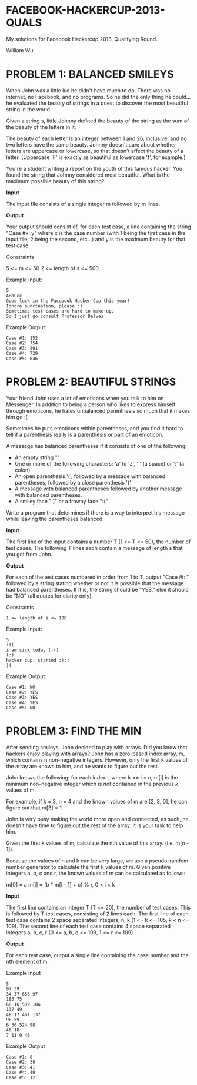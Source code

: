FACEBOOK-HACKERCUP-2013-QUALS
=============================

My solutions for Facebook Hackercup 2013, Qualifying Round.

William Wu



PROBLEM 1: BALANCED SMILEYS
=============================

When John was a little kid he didn't have much to do. There was no internet, no Facebook, and no programs. So he did the only thing he could... he evaluated the beauty of strings in a quest to discover the most beautiful string in the world.

Given a string s, little Johnny defined the beauty of the string as the sum of the beauty of the letters in it.

The beauty of each letter is an integer between 1 and 26, inclusive, and no two letters have the same beauty. Johnny doesn't care about whether letters are uppercase or lowercase, so that doesn't affect the beauty of a letter. (Uppercase 'F' is exactly as beautiful as lowercase 'f', for example.)

You're a student writing a report on the youth of this famous hacker. You found the string that Johnny considered most beautiful. What is the maximum possible beauty of this string?

**Input**

The input file consists of a single integer m followed by m lines.

**Output**

Your output should consist of, for each test case, a line containing the string "Case #x: y" where x is the case number (with 1 being the first case in the input file, 2 being the second, etc...) and y is the maximum beauty for that test case.

Constraints

5 <= m <= 50
2 <= length of s <= 500


Example Input:

	5
	ABbCcc
	Good luck in the Facebook Hacker Cup this year!
	Ignore punctuation, please :)
	Sometimes test cases are hard to make up.
	So I just go consult Professor Dalves


Example Output:

	Case #1: 152
	Case #2: 754
	Case #3: 491
	Case #4: 729
	Case #5: 646



PROBLEM 2: BEAUTIFUL STRINGS
=============================

Your friend John uses a lot of emoticons when you talk to him on Messenger. In addition to being a person who likes to express himself through emoticons, he hates unbalanced parenthesis so much that it makes him go :(
 
Sometimes he puts emoticons within parentheses, and you find it hard to tell if a parenthesis really is a parenthesis or part of an emoticon.
 
A message has balanced parentheses if it consists of one of the following:
- An empty string ""
- One or more of the following characters: 'a' to 'z', ' ' (a space) or ':' (a colon)
- An open parenthesis '(', followed by a message with balanced parentheses, followed by a close parenthesis ')'
- A message with balanced parentheses followed by another message with balanced parentheses.
- A smiley face ":)" or a frowny face ":("
 
Write a program that determines if there is a way to interpret his message while leaving the parentheses balanced.
 
**Input**

The first line of the input contains a number T (1 <= T <= 50), the number of test cases.
The following T lines each contain a message of length s that you got from John.
 
**Output**

For each of the test cases numbered in order from 1 to T, output "Case #i: " followed by a string stating whether or not it is possible that the message had balanced parentheses. If it is, the string should be "YES," else it should be "NO" (all quotes for clarity only).
 
Constraints

	1 <= length of s <= 100

Example Input:

	5
	:((
	i am sick today (:()
	(:)
	hacker cup: started :):)
	)(

Example Output:

	Case #1: NO
	Case #2: YES
	Case #3: YES
	Case #4: YES
	Case #5: NO



PROBLEM 3: FIND THE MIN
=============================
After sending smileys, John decided to play with arrays. Did you know that hackers enjoy playing with arrays? John has a zero-based index array, m, which contains n non-negative integers. However, only the first k values of the array are known to him, and he wants to figure out the rest.
 
John knows the following: for each index i, where k <= i < n, m[i] is the minimum non-negative integer which is *not* contained in the previous *k* values of m.
 
For example, if k = 3, n = 4 and the known values of m are [2, 3, 0], he can figure out that m[3] = 1.
 
John is very busy making the world more open and connected, as such, he doesn't have time to figure out the rest of the array. It is your task to help him.
 
Given the first k values of m, calculate the nth value of this array. (i.e. m[n - 1]).
 
Because the values of n and k can be very large, we use a pseudo-random number generator to calculate the first k values of m. Given positive integers a, b, c and r, the known values of m can be calculated as follows:

m[0] = a
m[i] = (b * m[i - 1] + c) % r, 0 < i < k
 
**Input**

The first line contains an integer T (T <= 20), the number of test cases.
This is followed by T test cases, consisting of 2 lines each.
The first line of each test case contains 2 space separated integers, n, k (1 <= k <= 105, k < n <= 109).
The second line of each test case contains 4 space separated integers a, b, c, r (0 <= a, b, c <= 109, 1 <= r <= 109).

**Output**

For each test case, output a single line containing the case number and the nth element of m.

Example Input

	5
	97 39
	34 37 656 97
	186 75
	68 16 539 186
	137 49
	48 17 461 137
	98 59
	6 30 524 98
	46 18
	7 11 9 46

Example Output

	Case #1: 8
	Case #2: 38
	Case #3: 41
	Case #4: 40
	Case #5: 12